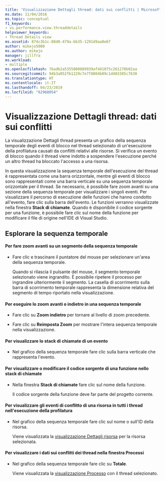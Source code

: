 ```yaml
---
title: 'Visualizzazione Dettagli thread: dati sui conflitti | Microsoft Docs'
ms.date: 11/04/2016
ms.topic: conceptual
f1_keywords:
- vs.performance.view.threaddetails
helpviewer_keywords:
- Thread Details view
ms.assetid: 874c3b1c-88d8-479a-bb35-1291d9aa8e67
author: mikejo5000
ms.author: mikejo
manager: jillfra
ms.workload:
- multiple
ms.openlocfilehash: 76adb2a5355800889939afd41075c261270b02aa
ms.sourcegitcommit: 94b3a052fb1229c7e7f8804b09c1d403385c7630
ms.translationtype: HT
ms.contentlocale: it-IT
ms.lasthandoff: 04/23/2019
ms.locfileid: "62968054"
---
```

# <a name="thread-details-view---contention-data"></a>Visualizzazione Dettagli thread: dati sui conflitti
La visualizzazione Dettagli thread presenta un grafico della sequenza temporale degli eventi di blocco nel thread selezionato di un'esecuzione della profilatura causati da conflitti relativi alle risorse. Si verifica un evento di blocco quando il thread viene indotto a sospendere l'esecuzione perché un altro thread ha bloccato l'accesso a una risorsa.

 In questa visualizzazione la sequenza temporale dell'esecuzione del thread è rappresentata come una barra orizzontale, mentre gli eventi di blocco sono rappresentati come una barra verticale su una sequenza temporale orizzontale per il thread. Se necessario, è possibile fare zoom avanti su una sezione della sequenza temporale per visualizzare i singoli eventi. Per visualizzare il percorso di esecuzione delle funzioni che hanno condotto all'evento, fare clic sulla barra dell'evento. Le funzioni verranno visualizzate nella finestra **Stack di chiamate**. Quando è disponibile il codice sorgente per una funzione, è possibile fare clic sul nome della funzione per modificare il file di origine nell'IDE di Visual Studio.

## <a name="navigate-the-timeline"></a>Esplorare la sequenza temporale

#### <a name="to-zoom-in-on-a-timeline-segment"></a>Per fare zoom avanti su un segmento della sequenza temporale

- Fare clic e trascinare il puntatore del mouse per selezionare un'area della sequenza temporale.

     Quando si rilascia il pulsante del mouse, il segmento temporale selezionato viene ingrandito. È possibile ripetere il processo per ingrandire ulteriormente il segmento. La casella di scorrimento sulla barra di scorrimento temporale rappresenta la dimensione relativa del segmento di tempo riportato nella visualizzazione.

#### <a name="to-zoom-out-on-a-timeline"></a>Per eseguire lo zoom avanti o indietro in una sequenza temporale

- Fare clic su **Zoom indietro** per tornare al livello di zoom precedente.

- Fare clic su **Reimposta Zoom** per mostrare l'intera sequenza temporale nella visualizzazione.

#### <a name="to-view-the-call-stack-of-an-event"></a>Per visualizzare lo stack di chiamate di un evento

- Nel grafico della sequenza temporale fare clic sulla barra verticale che rappresenta l'evento.

#### <a name="to-view-or-edit-the-source-code-of-a-function-in-the-call-stack"></a>Per visualizzare o modificare il codice sorgente di una funzione nello stack di chiamate

- Nella finestra **Stack di chiamate** fare clic sul nome della funzione.

  Il codice sorgente della funzione deve far parte del progetto corrente.

#### <a name="to-view-the-contention-events-of-a-resource-in-all-threads-in-the-profiling-run"></a>Per visualizzare gli eventi di conflitto di una risorsa in tutti i thread nell'esecuzione della profilatura

- Nel grafico della sequenza temporale fare clic sul nome o sull'ID della risorsa.

     Viene visualizzata la [visualizzazione Dettagli risorsa](../profiling/resource-details-view-contention-data.md) per la risorsa selezionata.

#### <a name="to-view-the-thread-contention-data-in-the-processes-window"></a>Per visualizzare i dati sui conflitti dei thread nella finestra Processi

- Nel grafico della sequenza temporale fare clic su **Totale**.

     Viene visualizzata la [visualizzazione Processo](../profiling/process-view-contention-data.md) con il thread selezionato.